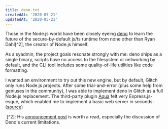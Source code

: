 ```yaml
---
title: deno.txt
createdAt: '2020-05-21'
updatedAt: '2020-05-21'
---
```


Those in the Node.js world have been closely eyeing [deno](https://deno.land/) to learn the future of the secure-by-default js/ts runtime from none other than Ryan Dahl[^2], the creator of Node.js himself.

As a syadmin, the project goals resonate strongly with me: deno ships as a single binary, scripts have no access to the filesystem or networking by default, and the CLI tool includes some quality-of-life utilities like code formatting.

I wanted an environment to try out this new engine, but by default, Glitch only runs Node.js projects. After some trial-and-error (plus some help from geniuses in the community), I was able to implement deno in Glitch as a full Node.js replacement. The third-party plugin [Aqua](https://github.com/l2ig/aqua) felt very Express.js-esque, which enabled me to implement a basic web server in seconds: ([source](https://glitch.com/edit/#!/deno-kodumbeats))
  
<span class="footnote">&nbsp;[^2]: His [announcement post](https://deno.land/v1) is worth a read, especially the discussion of Deno's current limitations.</span>
